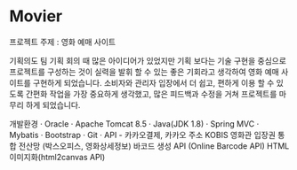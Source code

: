 # Movier

프로젝트 주제 : 영화 예매 사이트


기획의도
팀 기획 회의 때 많은 아이디어가 있었지만
기획 보다는 기술 구현을 중심으로 프로젝트를 구성하는 것이
실력을 발휘 할 수 있는 좋은 기회라고 생각하여
영화 예매 사이트를 구현하게 되었습니다.
소비자와 관리자 입장에서 더 쉽고, 
편하게 이용 할 수 있도록 간편화 작업을 가장 중요하게 생각했고, 많은 피드백과 수정을 거쳐
프로젝트를 마무리 하게 되었습니다.

개발환경
· Oracle
· Apache Tomcat 8.5
· Java(JDK 1.8)
· Spring MVC
· Mybatis
· Bootstrap
· Git
· API - 카카오결제, 카카오 주소
	 KOBIS 영화관 입장권 통합 전산망 (박스오피스, 영화상세정보)
	 바코드 생성 API (Online Barcode API)
	 HTML 이미지화(html2canvas API)
